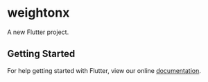 # weightonx

A new Flutter project.

## Getting Started

For help getting started with Flutter, view our online
[documentation](https://flutter.io/).
